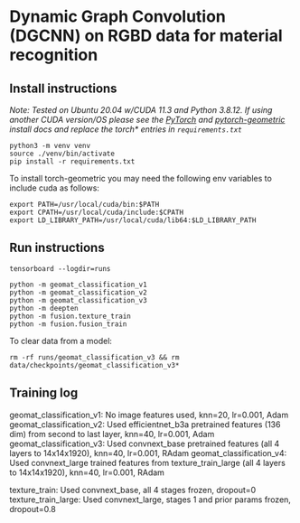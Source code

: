 # Dynamic Graph Convolution (DGCNN) on RGBD data for material recognition


## Install instructions

*Note: Tested on Ubuntu 20.04 w/CUDA 11.3 and Python 3.8.12. If using another CUDA version/OS please see the [PyTorch](https://pytorch.org/get-started/locally/) and [pytorch-geometric](https://pytorch-geometric.readthedocs.io/en/latest/notes/installation.html) install docs and replace the torch\* entries in `requirements.txt`*

```shell
python3 -m venv venv
source ./venv/bin/activate
pip install -r requirements.txt
```

To install torch-geometric you may need the following env variables to include cuda as follows:
```
export PATH=/usr/local/cuda/bin:$PATH
export CPATH=/usr/local/cuda/include:$CPATH
export LD_LIBRARY_PATH=/usr/local/cuda/lib64:$LD_LIBRARY_PATH
```

## Run instructions

```shell
tensorboard --logdir=runs

python -m geomat_classification_v1
python -m geomat_classification_v2
python -m geomat_classification_v3
python -m deepten
python -m fusion.texture_train
python -m fusion.fusion_train
```

To clear data from a model:

```
rm -rf runs/geomat_classification_v3 && rm data/checkpoints/geomat_classification_v3*
```

## Training log

geomat_classification_v1: No image features used, knn=20, lr=0.001, Adam
geomat_classification_v2: Used efficientnet_b3a pretrained features (136 dim) from second to last layer, knn=40, lr=0.001, Adam
geomat_classification_v3: Used convnext_base pretrained features (all 4 layers to 14x14x1920), knn=40, lr=0.001, RAdam
geomat_classification_v4: Used convnext_large trained features from texture_train_large (all 4 layers to 14x14x1920), knn=40, lr=0.001, RAdam

texture_train: Used convnext_base, all 4 stages frozen, dropout=0
texture_train_large: Used convnext_large, stages 1 and prior params frozen, dropout=0.8